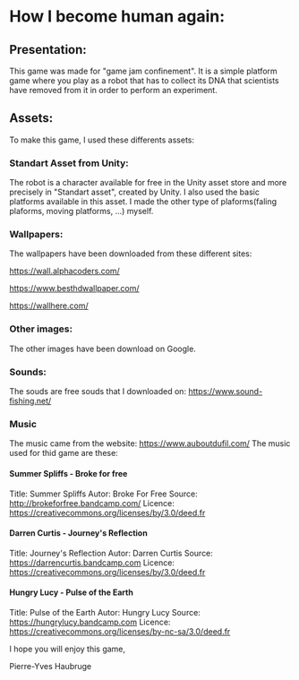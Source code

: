 # How I become human again:
## Presentation:
This game was made for "game jam confinement". It is a simple platform game where you play as a robot that has to collect its DNA that scientists have removed from it in order to perform an experiment. 
## Assets:
To make this game, I used these differents assets:
### Standart Asset from Unity:
The robot is a character available for free in the Unity asset store and more precisely in "Standart asset", created by Unity. I also used the basic platforms available in this asset. I made the other type of plaforms(faling plaforms, moving platforms, ...) myself.
### Wallpapers:
The wallpapers have been downloaded from these different sites:

https://wall.alphacoders.com/

https://www.besthdwallpaper.com/

https://wallhere.com/
### Other images:
The other images have been download on Google.
### Sounds:
The souds are free souds that I downloaded on:
https://www.sound-fishing.net/
### Music
The music came from the website:
https://www.auboutdufil.com/
The music used for thid game are these:
#### Summer Spliffs - Broke for free
Title:  Summer Spliffs
Autor: Broke For Free
Source: http://brokeforfree.bandcamp.com/
Licence: https://creativecommons.org/licenses/by/3.0/deed.fr
#### Darren Curtis - Journey's Reflection
Title:  Journey's Reflection
Autor: Darren Curtis
Source: https://darrencurtis.bandcamp.com
Licence: https://creativecommons.org/licenses/by/3.0/deed.fr
#### Hungry Lucy - Pulse of the Earth
Title:  Pulse of the Earth
Autor: Hungry Lucy
Source: https://hungrylucy.bandcamp.com
Licence: https://creativecommons.org/licenses/by-nc-sa/3.0/deed.fr

I hope you will enjoy this game,

Pierre-Yves Haubruge
